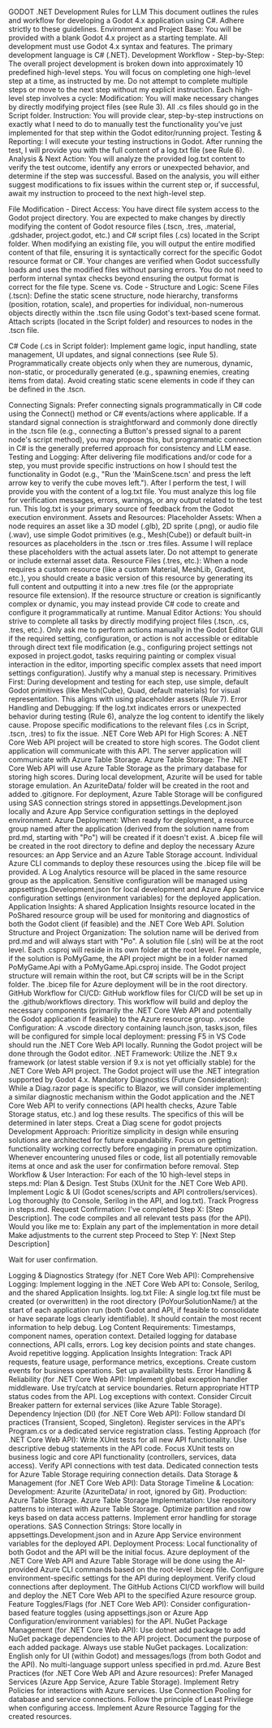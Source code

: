 
GODOT .NET Development Rules for LLM
This document outlines the rules and workflow for developing a Godot 4.x application using C#. Adhere strictly to these guidelines.
Environment and Project Base:
You will be provided with a blank Godot 4.x project as a starting template.
All development must use Godot 4.x syntax and features.
The primary development language is C# (.NET).
Development Workflow - Step-by-Step:
The overall project development is broken down into approximately 10 predefined high-level steps.
You will focus on completing one high-level step at a time, as instructed by me. Do not attempt to complete multiple steps or move to the next step without my explicit instruction.
Each high-level step involves a cycle:
Modification: You will make necessary changes by directly modifying project files (see Rule 3). All .cs files should go in the Script folder.
Instruction: You will provide clear, step-by-step instructions on exactly what I need to do to manually test the functionality you've just implemented for that step within the Godot editor/running project.
Testing & Reporting: I will execute your testing instructions in Godot. After running the test, I will provide you with the full content of a log.txt file (see Rule 6).
Analysis & Next Action: You will analyze the provided log.txt content to verify the test outcome, identify any errors or unexpected behavior, and determine if the step was successful. Based on the analysis, you will either suggest modifications to fix issues within the current step or, if successful, await my instruction to proceed to the next high-level step.


File Modification - Direct Access:
You have direct file system access to the Godot project directory.
You are expected to make changes by directly modifying the content of Godot resource files (.tscn, .tres, .material, .gdshader, project.godot, etc.) and C# script files (.cs) located in the Script folder.
When modifying an existing file, you will output the entire modified content of that file, ensuring it is syntactically correct for the specific Godot resource format or C#.
Your changes are verified when Godot successfully loads and uses the modified files without parsing errors. You do not need to perform internal syntax checks beyond ensuring the output format is correct for the file type.
Scene vs. Code - Structure and Logic:
Scene Files (.tscn):
Define the static scene structure, node hierarchy, transforms (position, rotation, scale), and properties for individual, non-numerous objects directly within the .tscn file using Godot's text-based scene format.
Attach scripts (located in the Script folder) and resources to nodes in the .tscn file.


C# Code (.cs in Script folder):
Implement game logic, input handling, state management, UI updates, and signal connections (see Rule 5).
Programmatically create objects only when they are numerous, dynamic, non-static, or procedurally generated (e.g., spawning enemies, creating items from data). Avoid creating static scene elements in code if they can be defined in the .tscn.


Connecting Signals:
Prefer connecting signals programmatically in C# code using the Connect() method or C# events/actions where applicable.
If a standard signal connection is straightforward and commonly done directly in the .tscn file (e.g., connecting a Button's pressed signal to a parent node's script method), you may propose this, but programmatic connection in C# is the generally preferred approach for consistency and LLM ease.
Testing and Logging:
After delivering file modifications and/or code for a step, you must provide specific instructions on how I should test the functionality in Godot (e.g., "Run the 'MainScene.tscn' and press the left arrow key to verify the cube moves left.").
After I perform the test, I will provide you with the content of a log.txt file. You must analyze this log file for verification messages, errors, warnings, or any output related to the test run. This log.txt is your primary source of feedback from the Godot execution environment.
Assets and Resources:
Placeholder Assets: When a node requires an asset like a 3D model (.glb), 2D sprite (.png), or audio file (.wav), use simple Godot primitives (e.g., Mesh(Cube)) or default built-in resources as placeholders in the .tscn or .tres files. Assume I will replace these placeholders with the actual assets later. Do not attempt to generate or include external asset data.
Resource Files (.tres, etc.): When a node requires a custom resource (like a custom Material, MeshLib, Gradient, etc.), you should create a basic version of this resource by generating its full content and outputting it into a new .tres file (or the appropriate resource file extension). If the resource structure or creation is significantly complex or dynamic, you may instead provide C# code to create and configure it programmatically at runtime.
Manual Editor Actions:
You should strive to complete all tasks by directly modifying project files (.tscn, .cs, .tres, etc.).
Only ask me to perform actions manually in the Godot Editor GUI if the required setting, configuration, or action is not accessible or editable through direct text file modification (e.g., configuring project settings not exposed in project.godot, tasks requiring painting or complex visual interaction in the editor, importing specific complex assets that need import settings configuration). Justify why a manual step is necessary.
Primitives First:
During development and testing for each step, use simple, default Godot primitives (like Mesh(Cube), Quad, default materials) for visual representation. This aligns with using placeholder assets (Rule 7).
Error Handling and Debugging:
If the log.txt indicates errors or unexpected behavior during testing (Rule 6), analyze the log content to identify the likely cause.
Propose specific modifications to the relevant files (.cs in Script, .tscn, .tres) to fix the issue.
.NET Core Web API for High Scores:
A .NET Core Web API project will be created to store high scores. The Godot client application will communicate with this API. The server application will communicate with Azure Table Storage.
Azure Table Storage:
The .NET Core Web API will use Azure Table Storage as the primary database for storing high scores.
During local development, Azurite will be used for table storage emulation. An AzuriteData/ folder will be created in the root and added to .gitignore.
For deployment, Azure Table Storage will be configured using SAS connection strings stored in appsettings.Development.json locally and Azure App Service configuration settings in the deployed environment.
Azure Deployment:
When ready for deployment, a resource group named after the application (derived from the solution name from prd.md, starting with "Po") will be created if it doesn't exist.
A .bicep file will be created in the root directory to define and deploy the necessary Azure resources: an App Service and an Azure Table Storage account.
Individual Azure CLI commands to deploy these resources using the .bicep file will be provided.
A Log Analytics resource will be placed in the same resource group as the application.
Sensitive configuration will be managed using appsettings.Development.json for local development and Azure App Service configuration settings (environment variables) for the deployed application.
Application Insights:
A shared Application Insights resource located in the PoShared resource group will be used for monitoring and diagnostics of both the Godot client (if feasible) and the .NET Core Web API.
Solution Structure and Project Organization:
The solution name will be derived from prd.md and will always start with "Po".
A solution file (.sln) will be at the root level.
Each .csproj will reside in its own folder at the root level. For example, if the solution is PoMyGame, the API project might be in a folder named PoMyGame.Api with a PoMyGame.Api.csproj inside. The Godot project structure will remain within the root, but C# scripts will be in the Script folder.
The .bicep file for Azure deployment will be in the root directory.
GitHub Workflow for CI/CD:
GitHub workflow files for CI/CD will be set up in the .github/workflows directory. This workflow will build and deploy the necessary components (primarily the .NET Core Web API and potentially the Godot application if feasible) to the Azure resource group.
.vscode Configuration:
A .vscode directory containing launch.json, tasks.json, files will be configured for simple local deployment: pressing F5 in VS Code should run the .NET Core Web API locally. Running the Godot project will be done through the Godot editor.
.NET Framework:
Utilize the .NET 9.x framework (or latest stable version if 9.x is not yet officially stable) for the .NET Core Web API project. The Godot project will use the .NET integration supported by Godot 4.x.
Mandatory Diagnostics (Future Consideration):
While a Diag.razor page is specific to Blazor, we will consider implementing a similar diagnostic mechanism within the Godot application and the .NET Core Web API to verify connections (API health checks, Azure Table Storage status, etc.) and log these results. The specifics of this will be determined in later steps. Creat a Diag scene for godot projects
Development Approach:
Prioritize simplicity in design while ensuring solutions are architected for future expandability.
Focus on getting functionality working correctly before engaging in premature optimization.
Whenever encountering unused files or code, list all potentially removable items at once and ask the user for confirmation before removal.
Step Workflow & User Interaction:
For each of the 10 high-level steps in steps.md:
Plan & Design.
Test Stubs (XUnit for the .NET Core Web API).
Implement Logic & UI (Godot scenes/scripts and API controllers/services).
Log thoroughly (to Console, Serilog in the API, and log.txt).
Track Progress in steps.md.
Request Confirmation:
I've completed Step X: [Step Description].
The code compiles and all relevant tests pass (for the API).
Would you like me to:
Explain any part of the implementation in more detail
Make adjustments to the current step
Proceed to Step Y: [Next Step Description]


Wait for user confirmation.


Logging & Diagnostics Strategy (for .NET Core Web API):
Comprehensive Logging: Implement logging in the .NET Core Web API to: Console, Serilog, and the shared Application Insights.
log.txt File: A single log.txt file must be created (or overwritten) in the root directory (PoYourSolutionName/) at the start of each application run (both Godot and API, if feasible to consolidate or have separate logs clearly identifiable). It should contain the most recent information to help debug.
Log Content Requirements: Timestamps, component names, operation context. Detailed logging for database connections, API calls, errors. Log key decision points and state changes. Avoid repetitive logging.
Application Insights Integration: Track API requests, feature usage, performance metrics, exceptions. Create custom events for business operations. Set up availability tests.
Error Handling & Reliability (for .NET Core Web API):
Implement global exception handler middleware.
Use try/catch at service boundaries.
Return appropriate HTTP status codes from the API.
Log exceptions with context.
Consider Circuit Breaker pattern for external services (like Azure Table Storage).
Dependency Injection (DI) (for .NET Core Web API):
Follow standard DI practices (Transient, Scoped, Singleton).
Register services in the API's Program.cs or a dedicated service registration class.
Testing Approach (for .NET Core Web API):
Write XUnit tests for all new API functionality.
Use descriptive debug statements in the API code.
Focus XUnit tests on business logic and core API functionality (controllers, services, data access).
Verify API connections with test data. Dedicated connection tests for Azure Table Storage requiring connection details.
Data Storage & Management (for .NET Core Web API):
Data Storage Timeline & Location: Development: Azurite (AzuriteData/ in root, ignored by Git). Production: Azure Table Storage.
Azure Table Storage Implementation: Use repository patterns to interact with Azure Table Storage. Optimize partition and row keys based on data access patterns. Implement error handling for storage operations.
SAS Connection Strings: Store locally in appsettings.Development.json and in Azure App Service environment variables for the deployed API.
Deployment Process:
Local functionality of both Godot and the API will be the initial focus.
Azure deployment of the .NET Core Web API and Azure Table Storage will be done using the AI-provided Azure CLI commands based on the root-level .bicep file.
Configure environment-specific settings for the API during deployment.
Verify cloud connections after deployment.
The GitHub Actions CI/CD workflow will build and deploy the .NET Core Web API to the specified Azure resource group.
Feature Toggles/Flags (for .NET Core Web API):
Consider configuration-based feature toggles (using appsettings.json or Azure App Configuration/environment variables) for the API.
NuGet Package Management (for .NET Core Web API):
Use dotnet add package to add NuGet package dependencies to the API project. Document the purpose of each added package. Always use stable NuGet packages.
Localization:
English only for UI (within Godot) and messages/logs (from both Godot and the API). No multi-language support unless specified in prd.md.
Azure Best Practices (for .NET Core Web API and Azure resources):
Prefer Managed Services (Azure App Service, Azure Table Storage).
Implement Retry Policies for interactions with Azure services.
Use Connection Pooling for database and service connections.
Follow the principle of Least Privilege when configuring access.
Implement Azure Resource Tagging for the created resources.


